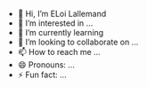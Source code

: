 - 👋 Hi, I’m ELoi Lallemand
- 👀 I’m interested in ...
- 🌱 I’m currently learning 
- 💞️ I’m looking to collaborate on ...
- 📫 How to reach me ...
- 😄 Pronouns: ...
- ⚡ Fun fact: ...

<!---
kwEloi/kwEloi is a ✨ special ✨ repository because its `README.md` (this file) appears on your GitHub profile.
You can click the Preview link to take a look at your changes.
--->
